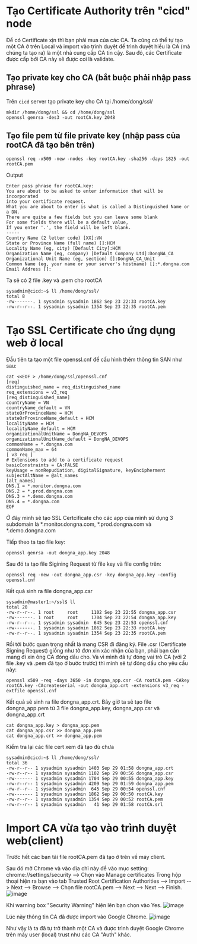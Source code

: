 # Tạo Certificate Authority trên "cicd" node
Để có Certificate xịn thì bạn phải mua của các CA. Ta cũng có thể tự tạo một CA ở trên Local và import vào trình duyệt để trình duyệt hiểu là CA (mà chúng ta tạo ra) là một nhà cung cấp CA tin cậy. Sau đó, các Certificate được cấp bởi CA này sẽ được coi là validate.

## Tạo private key cho CA (bắt buộc phải nhập pass phrase)
Trên `cicd` server tạo private key cho CA tại /home/dong/ssl/
```
mkdir /home/dong/ssl && cd /home/dong/ssl
openssl genrsa -des3 -out rootCA.key 2048
```

## Tạo file pem từ file private key (nhập pass của rootCA đã tạo bên trên)
```
openssl req -x509 -new -nodes -key rootCA.key -sha256 -days 1825 -out rootCA.pem
```

Output
```
Enter pass phrase for rootCA.key:
You are about to be asked to enter information that will be incorporated
into your certificate request.
What you are about to enter is what is called a Distinguished Name or a DN.
There are quite a few fields but you can leave some blank
For some fields there will be a default value,
If you enter '.', the field will be left blank.
-----
Country Name (2 letter code) [XX]:VN
State or Province Name (full name) []:HCM
Locality Name (eg, city) [Default City]:HCM
Organization Name (eg, company) [Default Company Ltd]:DongNA_CA
Organizational Unit Name (eg, section) []:DongNA_CA_Unit
Common Name (eg, your name or your server's hostname) []:*.dongna.com
Email Address []:
```
Ta sẽ có 2 file .key và .pem cho rootCA 
```
sysadmin@cicd:~$ ll /home/dong/ssl/
total 8
-rw-------. 1 sysadmin sysadmin 1862 Sep 23 22:33 rootCA.key
-rw-r--r--. 1 sysadmin sysadmin 1354 Sep 23 22:35 rootCA.pem
```
# Tạo SSL Certificate cho ứng dụng web ở local
Đầu tiên ta tạo một file openssl.cnf để cấu hình thêm thông tin SAN như sau:
```
cat <<EOF > /home/dong/ssl/openssl.cnf
[req]
distinguished_name = req_distinguished_name
req_extensions = v3_req
[req_distinguished_name]
countryName = VN
countryName_default = VN
stateOrProvinceName = HCM
stateOrProvinceName_default = HCM
localityName = HCM
localityName_default = HCM
organizationalUnitName = DongNA_DEVOPS
organizationalUnitName_default = DongNA_DEVOPS
commonName = *.dongna.com
commonName_max = 64
[ v3_req ]
# Extensions to add to a certificate request
basicConstraints = CA:FALSE
keyUsage = nonRepudiation, digitalSignature, keyEncipherment
subjectAltName = @alt_names
[alt_names]
DNS.1 = *.monitor.dongna.com
DNS.2 = *.prod.dongna.com
DNS.3 = *.demo.dongna.com
DNS.4 = *.dongna.com
EOF
```
Ở đây mình sẽ tạo SSL Certcificate cho các app của mình sử dụng 3 subdomain là *.monitor.dongna.com, *.prod.dongna.com và *.demo.dongna.com <br>

Tiếp theo ta tạo file key:
```
openssl genrsa -out dongna_app.key 2048
```

Sau đó ta tạo file Sigining Request từ file key và file config trên:
```
openssl req -new -out dongna_app.csr -key dongna_app.key -config openssl.cnf
```

Kết quả sinh ra file dongna_app.csr
```
sysadmin@master1:~/ssl$ ll
total 20
-rw-r--r--. 1 root     root     1102 Sep 23 22:55 dongna_app.csr
-rw-------. 1 root     root     1704 Sep 23 22:54 dongna_app.key
-rw-r--r--. 1 sysadmin sysadmin  645 Sep 23 22:53 openssl.cnf
-rw-------. 1 sysadmin sysadmin 1862 Sep 23 22:33 rootCA.key
-rw-r--r--. 1 sysadmin sysadmin 1354 Sep 23 22:35 rootCA.pem
```

Rồi tới bước quan trọng nhất là mang CSR đi đăng ký. File .csr (Certificate Signing Request) giống như tờ đơn xin xác nhận của bạn, phải bạn cần mang đi xin ông CA đóng dấu cho. Và vì mình đã tự đóng vai trò CA (với 2 file .key và .pem đã tạo ở bước trước) thì mình sẽ tự đóng dấu cho yêu cầu này:

```
openssl x509 -req -days 3650 -in dongna_app.csr -CA rootCA.pem -CAkey rootCA.key -CAcreateserial -out dongna_app.crt -extensions v3_req -extfile openssl.cnf
```

Kết quả sẽ sinh ra file dongna_app.crt. Bây giờ ta sẽ tạo file dongna_app.pem từ 3 file dongna_app.key, dongna_app.csr và dongna_app.crt
```
cat dongna_app.key > dongna_app.pem
cat dongna_app.csr >> dongna_app.pem
cat dongna_app.crt >> dongna_app.pem
```

Kiểm tra lại các file cert xem đã tạo đủ chưa

```
sysadmin@cicd:~$ ll /home/dong/ssl/
total 36
-rw-r--r-- 1 sysadmin sysadmin 1403 Sep 29 01:58 dongna_app.crt
-rw-r--r-- 1 sysadmin sysadmin 1102 Sep 29 00:56 dongna_app.csr
-rw------- 1 sysadmin sysadmin 1704 Sep 29 00:55 dongna_app.key
-rw-r--r-- 1 sysadmin sysadmin 4209 Sep 29 01:59 dongna_app.pem
-rw-r--r-- 1 sysadmin sysadmin  645 Sep 29 00:54 openssl.cnf
-rw------- 1 sysadmin sysadmin 1862 Sep 29 00:50 rootCA.key
-rw-r--r-- 1 sysadmin sysadmin 1354 Sep 29 00:52 rootCA.pem
-rw-r--r-- 1 sysadmin sysadmin   41 Sep 29 01:58 rootCA.srl
```


# Import CA vừa tạo vào trình duyệt web(client)
Trước hết các bạn tải file rootCA.pem đã tạo ở trên về máy client.

Sau đó mở Chrome và vào địa chỉ này để vào mục setting: chrome://settings/security --> Chọn vào Manage certificates Trong hộp thoại hiện ra bạn vào tab Trusted Root Certification Authorities --> Import --> Next --> Browse --> Chọn file rootCA.pem --> Next --> Next --> Finish.
![image](https://github.com/user-attachments/assets/1ae34569-2817-4d4c-b366-164d72908fc6)

Khi warning box "Security Warning" hiện lên bạn chọn vào Yes.
![image](https://github.com/user-attachments/assets/4b739381-4675-4cb5-b017-fdccdf5cff62)

Lúc này thông tin CA đã được import vào Google Chrome.
![image](https://github.com/user-attachments/assets/c7ea91cf-62c5-4a75-9e98-5b2b98be117c)

Như vậy là ta đã tự trở thành một CA và được trình duyệt Google Chrome trên máy user (local) trust như các CA "Auth" khác.
